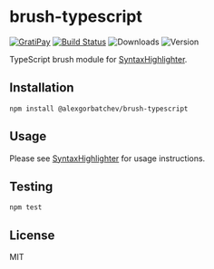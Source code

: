 # brush-typescript

[![GratiPay](https://img.shields.io/gratipay/user/alexgorbatchev.svg)](https://gratipay.com/alexgorbatchev/)
[![Build Status](https://travis-ci.org/syntaxhighlighter/brush-typescript.svg)](https://travis-ci.org/syntaxhighlighter/brush-typescript)
![Downloads](https://img.shields.io/npm/dm/@alexgorbatchev/brush-typescript.svg)
![Version](https://img.shields.io/npm/v/@alexgorbatchev/brush-typescript.svg)

TypeScript brush module for [SyntaxHighlighter](https://github.com/syntaxhighlighter/syntaxhighlighter).

## Installation

```
npm install @alexgorbatchev/brush-typescript
```

## Usage

Please see [SyntaxHighlighter](https://github.com/syntaxhighlighter/syntaxhighlighter) for usage instructions.

## Testing

```
npm test
```

## License

MIT
